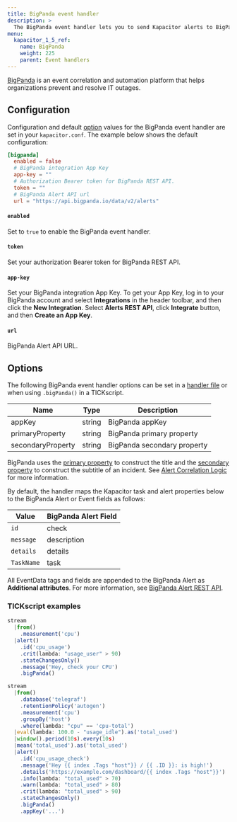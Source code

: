 ```yaml
---
title: BigPanda event handler
description: >
  The BigPanda event handler lets you to send Kapacitor alerts to BigPanda. This page includes configuration options and usage examples.
menu:
  kapacitor_1_5_ref:
    name: BigPanda
    weight: 225
    parent: Event handlers
---
```


[BigPanda](https://bigpanda.io/) is an event correlation and automation platform that helps organizations prevent and resolve IT outages.

## Configuration

Configuration and default [option](#options) values for the BigPanda event
handler are set in your `kapacitor.conf`.
The example below shows the default configuration:

```toml
[bigpanda]
  enabled = false
  # BigPanda integration App Key
  app-key = ""
  # Authorization Bearer token for BigPanda REST API.  
  token = ""
  # BigPanda Alert API url  
  url = "https://api.bigpanda.io/data/v2/alerts"  
```
#### `enabled`

Set to `true` to enable the BigPanda event handler.

#### `token`

Set your authorization Bearer token for BigPanda REST API.  

#### `app-key`

Set your BigPanda integration App Key. To get your App Key, log in to your BigPanda account and select **Integrations** in the header toolbar, and then click the **New Integration**.
Select **Alerts REST API**, click **Integrate** button, and then **Create an App Key**.
 
#### `url`

BigPanda Alert API URL.

## Options

The following BigPanda event handler options can be set in a
[handler file](/kapacitor/v1.5/event_handlers/#create-a-topic-handler-with-a-handler-file) or when using
`.bigPanda()` in a TICKscript. 

| Name                | Type                   | Description                                                                                              |
| ----                | ----                   | -----------                                                                                              |
| appKey              | string                 | BigPanda appKey |
| primaryProperty     | string                 | BigPanda primary property |
| secondaryProperty   | string                 | BigPanda secondary property |

BigPanda uses the [primary property](https://docs.bigpanda.io/docs/primary_property) to construct the title 
and the [secondary property](https://docs.bigpanda.io/docs/secondary_property) to construct the subtitle of an incident.
See [Alert Correlation Logic](https://docs.bigpanda.io/docs/alert-correlation-logic) for more information.

By default, the handler maps the Kapacitor task and alert properties below to the BigPanda Alert or Event fields as follows:

| Value           | BigPanda Alert Field       |
| ----            | ----                       |
| `id`            | check                      |
| `message`       | description                |
| `details`       | details                    |
| `TaskName`      | task                       | 

All EventData tags and fields are appended to the BigPanda Alert as **Additional attributes**.
For more information, see [BigPanda Alert REST API](https://docs.bigpanda.io/reference#alerts).

### TICKscript examples

```js
stream
  |from()
    .measurement('cpu')
  |alert()
    .id('cpu_usage')
    .crit(lambda: "usage_user" > 90)
    .stateChangesOnly()
    .message('Hey, check your CPU')
    .bigPanda()
```

```js
stream
  |from()
    .database('telegraf')
    .retentionPolicy('autogen')
    .measurement('cpu')
    .groupBy('host')
    .where(lambda: "cpu" == 'cpu-total')
  |eval(lambda: 100.0 - "usage_idle").as('total_used')
  |window().period(10s).every(10s)
  |mean('total_used').as('total_used')
  |alert()
    .id('cpu_usage_check')
    .message('Hey {{ index .Tags "host"}} / {{ .ID }}: is high!')
    .details('https://example.com/dashboard/{{ index .Tags "host"}}')
    .info(lambda: "total_used" > 70)
    .warn(lambda: "total_used" > 80)
    .crit(lambda: "total_used" > 90)
    .stateChangesOnly()
    .bigPanda()
    .appKey('...')
```
